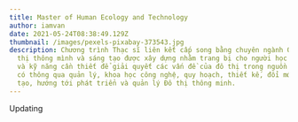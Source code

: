 ```yaml
---
title: Master of Human Ecology and Technology
author: iamvan
date: 2021-05-24T08:38:49.129Z
thumbnail: /images/pexels-pixabay-373543.jpg
description: Chương trình Thạc sĩ liên kết cấp song bằng chuyên ngành Quản lý đô
  thị thông mình và sáng tạo được xây dựng nhằm trang bị cho người học kiến thức
  và kỹ năng cần thiết để giải quyết các vấn đề của đô thị trong nguồn lực hiện
  có thông qua quản lý, khoa học công nghệ, quy hoạch, thiết kế, đổi mới sáng
  tạo, hướng tới phát triển và quản lý Đô thị thông minh.
---
```

Updating